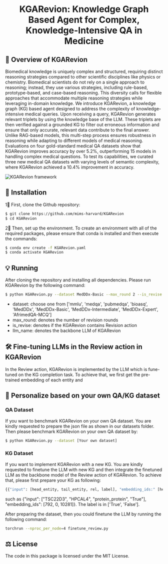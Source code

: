 <h1 align="center">
  KGARevion: Knowledge Graph Based Agent for Complex, Knowledge-Intensive QA in Medicine
</h1>

## 👀 Overview of KGARevion
Biomedical knowledge is uniquely complex and structured, requiring distinct reasoning strategies compared to other scientific disciplines like physics or chemistry. Biomedical scientists do not rely on a single approach to reasoning; instead, they use various strategies, including rule-based, prototype-based, and case-based reasoning. This diversity calls for flexible approaches that accommodate multiple reasoning strategies while leveraging in-domain knowledge. We introduce KGARevion, a knowledge graph (KG) based agent designed to address the complexity of knowledge-intensive medical queries. Upon receiving a query, KGARevion generates relevant triplets by using the knowledge base of the LLM. These triplets are then verified against a grounded KG to filter out erroneous information and ensure that only accurate, relevant data contribute to the final answer. Unlike RAG-based models, this multi-step process ensures robustness in reasoning while adapting to different models of medical reasoning. Evaluations on four gold-standard medical QA datasets show that KGARevion improves accuracy by over 5.2%, outperforming 15 models in handling complex medical questions. To test its capabilities, we curated three new medical QA datasets with varying levels of semantic complexity, where KGARevion achieved a 10.4% improvement in accuracy. 

![KGARevion framework](https://github.com/mims-harvard/KGARevion/blob/main/model_architecture.jpg)

## 🚀 Installation

1⃣️ First, clone the Github repository:

```bash
$ git clone https://github.com/mims-harvard/KGARevion
$ cd KGARevion
```

2⃣️ Then, set up the environment. To create an environment with all of the required packages, please ensure that conda is installed and then execute the commands:

```bash
$ conda env create -f KGARevion.yaml
$ conda activate KGARevion
```
## 💡 Running

After cloning the repository and installing all dependencies. Please run KGARevion by the following command:

```bash
$ python KGARevion.py --dataset MedDDx-Basic --max_round 2 --is_revise True --llm_name llama3.1
```
* dataset: choose one from ['mmlu', 'medqa', 'pubmedqa', 'bioasq', 'MedDDx', 'MedDDx-Basic', 'MedDDx-Intermediate', 'MedDDx-Expert', 'AfrimedQA-MCQ']
* max_round: denotes the number of revision rounds
* is_revise: denotes if the KGARevion contains Revision action
* llm_name: denotes the backbone LLM of KGARevion

## 🛠️ Fine-tuning LLMs in the Review action in KGARevion

In the Review action, KGARevion is implemented by the LLM which is fune-tuned on the KG completion task. To achieve that, we first get the pre-trained embedding of each entity and 


## 🌟 Personalize based on your own QA/KG dataset

### QA Dataset

If you want to benchmark KGARevion on your own QA dataset. You are kindly requested to prepare the json file as shown in our datasets folder. Then please benchmark KGARevion on your own QA dataset by:
```bash
$ python KGARevion.py --dataset [Your own dataset]
```

### KG Dataset

If you want to implement KGARevion with a new KG. You are kindly requested to finetune the LLM with new KG and then integrate the finetuned LLM as the backbone model of the Review action of KGARevion. To achieve that, please first prepare your KG as following:
```bash
{{"input": [head_entity, tail_entity, rel, label], "embedding_ids:" [head_entity_id, tail_entity_id, rel_id]} ... }
```
such as {"input": ["TSC22D3", "HPCAL4", "protein_protein", "True"], "embedding_ids": [792, 0, 10281]}. The label is in ['True', 'False'].

After preparing the dataset, then you could finetune the LLM by running the following command:
```bash
torchrun --nproc_per_node=4 finetune_review.py
```

## ⚖️ License

The code in this package is licensed under the MIT License.

</details>


